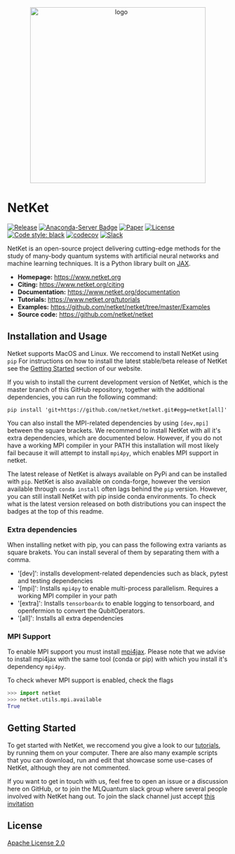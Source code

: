 <div align="center">
<img src="https://www.netket.org/_static/logo_simple.jpg" alt="logo" width="400"></img>
</div>

# __NetKet__

[![Release](https://img.shields.io/github/release/netket/netket.svg)](https://github.com/netket/netket/releases)
[![Anaconda-Server Badge](https://anaconda.org/conda-forge/netket/badges/version.svg)](https://anaconda.org/conda-forge/netket)
[![Paper](https://img.shields.io/badge/paper-SoftwareX%2010%2C%20100311%20(2019)-B31B1B)](https://doi.org/10.1016/j.softx.2019.100311)
[![License](https://img.shields.io/badge/License-Apache%202.0-blue.svg)](https://opensource.org/licenses/Apache-2.0)
[![Code style: black](https://img.shields.io/badge/code%20style-black-000000.svg)](https://github.com/psf/black)
[![codecov](https://codecov.io/gh/netket/netket/branch/master/graph/badge.svg?token=gzcOlpO5lB)](https://codecov.io/gh/netket/netket)
[![Slack](https://img.shields.io/badge/slack-chat-green.svg)](http://join.slack.com/t/mlquantum/shared_invite/zt-xlvvqy93-yVCFUuKdJhb5MMrkmtBbcw) 

NetKet is an open-source project delivering cutting-edge methods for the study
of many-body quantum systems with artificial neural networks and machine learning techniques.
It is a Python library built on [JAX](https://github.com/google/jax).

- **Homepage:** <https://www.netket.org>
- **Citing:** <https://www.netket.org/citing>
- **Documentation:** <https://www.netket.org/documentation>
- **Tutorials:** <https://www.netket.org/tutorials>
- **Examples:** <https://github.com/netket/netket/tree/master/Examples>
- **Source code:** <https://github.com/netket/netket>

## Installation and Usage

Netket supports MacOS and Linux. We reccomend to install NetKet using `pip`
For instructions on how to install the latest stable/beta release of NetKet see the [Getting Started](https://www.netket.org/website/get_started.html) section of our website.

If you wish to install the current development version of NetKet, which is the master branch of this GitHub repository, together with the additional
dependencies, you can run the following command:

```
pip install 'git+https://github.com/netket/netket.git#egg=netket[all]'
```

You can also install the MPI-related dependencies by using `[dev,mpi]` between the square brackets.
We recommend to install NetKet with all it's extra dependencies, which are documented below.
However, if you do not have a working MPI compiler in your PATH this installation will most likely fail because
it will attempt to install `mpi4py`, which enables MPI support in netket.

The latest release of NetKet is always available on PyPi and can be installed with `pip`. 
NetKet is also available on conda-forge, however the version available through `conda install` often lags behind the `pip` version. 
However, you can still install NetKet with pip inside conda environments.
To check what is the latest version released on both distributions you can inspect the badges at the top of this readme.

### Extra dependencies
When installing netket with pip, you can pass the following extra variants as square brakets. You can install several of them by separating them with a comma.
 - '[dev]': installs development-related dependencies such as black, pytest and testing dependencies
 - '[mpi]': Installs `mpi4py` to enable multi-process parallelism. Requires a working MPI compiler in your path
 - '[extra]': Installs `tensorboardx` to enable logging to tensorboard, and openfermion to convert the QubitOperators.
 - '[all]': Installs all extra dependencies

### MPI Support
To enable MPI support you must install [mpi4jax](https://github.com/PhilipVinc/mpi4jax). Please note that we advise to install mpi4jax  with the same tool (conda or pip) with which you install it's dependency `mpi4py`.

To check whever MPI support is enabled, check the flags
```python
>>> import netket
>>> netket.utils.mpi.available
True

```

## Getting Started

To get started with NetKet, we reccomend you give a look to our [tutorials](https://www.netket.org/tutorials), by running them on your computer. 
There are also many example scripts that you can download, run and edit that showcase some use-cases of NetKet, although they are not commented.

If you want to get in touch with us, feel free to open an issue or a discussion here on GitHub, or to join the MLQuantum slack group where several people involved with NetKet hang out. To join the slack channel just accept [this invitation](http://join.slack.com/t/mlquantum/shared_invite/zt-xlvvqy93-yVCFUuKdJhb5MMrkmtBbcw)

## License

[Apache License 2.0](https://github.com/netket/netket/blob/master/LICENSE)
